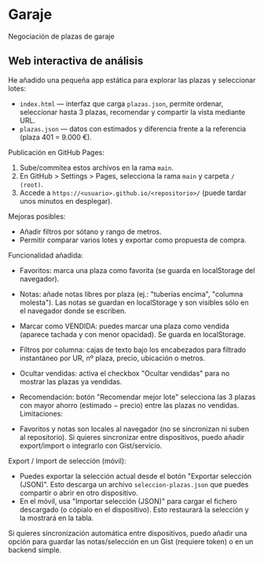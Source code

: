 # Garaje
Negociación de plazas de garaje

## Web interactiva de análisis

He añadido una pequeña app estática para explorar las plazas y seleccionar lotes:

- `index.html` — interfaz que carga `plazas.json`, permite ordenar, seleccionar hasta 3 plazas, recomendar y compartir la vista mediante URL.
- `plazas.json` — datos con estimados y diferencia frente a la referencia (plaza 401 = 9.000 €).

Publicación en GitHub Pages:
1. Sube/commitea estos archivos en la rama `main`.
2. En GitHub > Settings > Pages, selecciona la rama `main` y carpeta `/ (root)`.
3. Accede a `https://<usuario>.github.io/<repositorio>/` (puede tardar unos minutos en desplegar).

Mejoras posibles:
- Añadir filtros por sótano y rango de metros.
- Permitir comparar varios lotes y exportar como propuesta de compra.

Funcionalidad añadida:
- Favoritos: marca una plaza como favorita (se guarda en localStorage del navegador).
- Notas: añade notas libres por plaza (ej.: "tuberías encima", "columna molesta"). Las notas se guardan en localStorage y son visibles sólo en el navegador donde se escriben.
 - Marcar como VENDIDA: puedes marcar una plaza como vendida (aparece tachada y con menor opacidad). Se guarda en localStorage.
 - Filtros por columna: cajas de texto bajo los encabezados para filtrado instantáneo por UR, nº plaza, precio, ubicación o metros.

 - Ocultar vendidas: activa el checkbox "Ocultar vendidas" para no mostrar las plazas ya vendidas.
 - Recomendación: botón "Recomendar mejor lote" selecciona las 3 plazas con mayor ahorro (estimado − precio) entre las plazas no vendidas.
Limitaciones:
- Favoritos y notas son locales al navegador (no se sincronizan ni suben al repositorio). Si quieres sincronizar entre dispositivos, puedo añadir export/import o integrarlo con Gist/servicio.

Export / Import de selección (móvil):
- Puedes exportar la selección actual desde el botón "Exportar selección (JSON)". Esto descarga un archivo `seleccion-plazas.json` que puedes compartir o abrir en otro dispositivo.
- En el móvil, usa "Importar selección (JSON)" para cargar el fichero descargado (o cópialo en el dispositivo). Esto restaurará la selección y la mostrará en la tabla.

Si quieres sincronización automática entre dispositivos, puedo añadir una opción para guardar las notas/selección en un Gist (requiere token) o en un backend simple.
